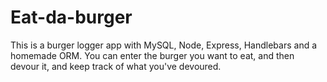 # Eat-da-burger
This is a burger logger app with MySQL, Node, Express, Handlebars and a homemade ORM. You can enter the burger you want to eat, and then devour it, and keep track of what you've devoured.

